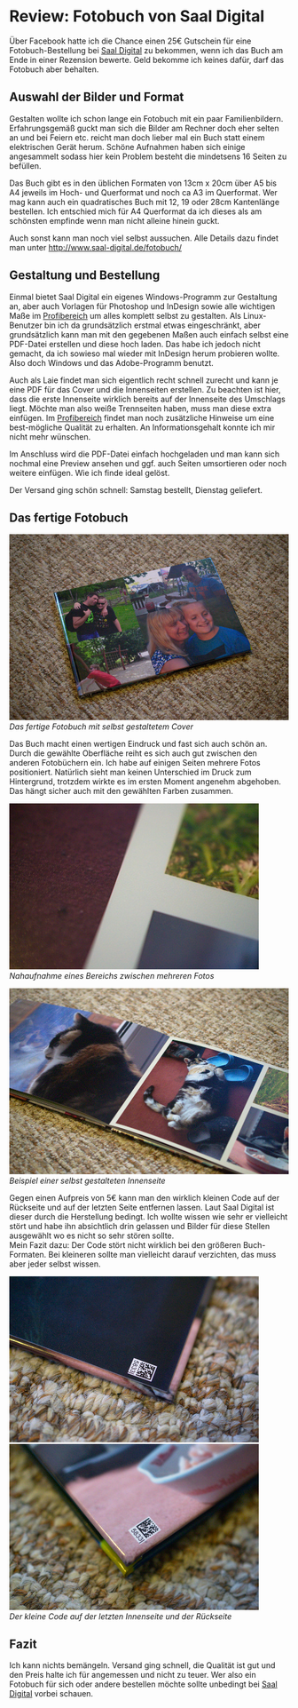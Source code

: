 # Review: Fotobuch von Saal Digital


Über Facebook hatte ich die Chance einen 25€ Gutschein für eine Fotobuch-Bestellung bei [Saal Digital](https://www.facebook.com/Saal.Digital/) zu bekommen, wenn ich das Buch am Ende in einer Rezension bewerte. Geld bekomme ich keines dafür, darf das Fotobuch aber behalten.



## Auswahl der Bilder und Format

Gestalten wollte ich schon lange ein Fotobuch mit ein paar Familienbildern. Erfahrungsgemäß guckt man sich die Bilder am Rechner doch eher selten an und bei Feiern etc. reicht man doch lieber mal ein Buch statt einem elektrischen Gerät herum. Schöne Aufnahmen haben sich einige angesammelt sodass hier kein Problem besteht die mindetsens 16 Seiten zu befüllen.

Das Buch gibt es in den üblichen Formaten von 13cm x 20cm über A5 bis A4 jeweils im Hoch- und Querformat und noch ca A3 im Querformat. Wer mag kann auch ein quadratisches Buch mit 12, 19 oder 28cm Kantenlänge bestellen. Ich entschied mich für A4 Querformat da ich dieses als am schönsten empfinde wenn man nicht alleine hinein guckt.

Auch sonst kann man noch viel selbst aussuchen. Alle Details dazu findet man unter http://www.saal-digital.de/fotobuch/



## Gestaltung und Bestellung

Einmal bietet Saal Digital ein eigenes Windows-Programm zur Gestaltung an, aber auch Vorlagen für Photoshop und InDesign sowie alle wichtigen Maße im [Profibereich](http://www.saal-digital.de/service/profibereich/) um alles komplett selbst zu gestalten. Als Linux-Benutzer bin ich da grundsätzlich erstmal etwas eingeschränkt, aber grundsätzlich kann man mit den gegebenen Maßen auch einfach selbst eine PDF-Datei erstellen und diese hoch laden. Das habe ich jedoch nicht gemacht, da ich sowieso mal wieder mit InDesign herum probieren wollte. Also doch Windows und das Adobe-Programm benutzt.

Auch als Laie findet man sich eigentlich recht schnell zurecht und kann je eine PDF für das Cover und die Innenseiten erstellen. Zu beachten ist hier, dass die erste Innenseite wirklich bereits auf der Innenseite des Umschlags liegt. Möchte man also weiße Trennseiten haben, muss man diese extra einfügen. Im [Profibereich](http://www.saal-digital.de/service/profibereich/) findet man noch zusätzliche Hinweise um eine best-mögliche Qualität zu erhalten. An Informationsgehalt konnte ich mir nicht mehr wünschen.

Im Anschluss wird die PDF-Datei einfach hochgeladen und man kann sich nochmal eine Preview ansehen und ggf. auch Seiten umsortieren oder noch weitere einfügen. Wie ich finde ideal gelöst.

Der Versand ging schön schnell: Samstag bestellt, Dienstag geliefert. 



## Das fertige Fotobuch

![](DSC_0017.jpg)  
_Das fertige Fotobuch mit selbst gestaltetem Cover_

Das Buch macht einen wertigen Eindruck und fast sich auch schön an. Durch die gewählte Oberfläche reiht es sich auch gut zwischen den anderen Fotobüchern ein. Ich habe auf einigen Seiten mehrere Fotos positioniert. Natürlich sieht man keinen Unterschied im Druck zum Hintergrund, trotzdem wirkte es im ersten Moment angenehm abgehoben. Das hängt sicher auch mit den gewählten Farben zusammen.

![](450_DSC_0026.jpg)  
_Nahaufnahme eines Bereichs zwischen mehreren Fotos_

![](DSC_0024.jpg)  
_Beispiel einer selbst gestalteten Innenseite_

Gegen einen Aufpreis von 5€ kann man den wirklich kleinen Code auf der Rückseite und auf der letzten Seite entfernen lassen. Laut Saal Digital ist dieser durch die Herstellung bedingt. Ich wollte wissen wie sehr er vielleicht stört und habe ihn absichtlich drin gelassen und Bilder für diese Stellen ausgewählt wo es nicht so sehr stören sollte.  
Mein Fazit dazu: Der Code stört nicht wirklich bei den größeren Buch-Formaten. Bei kleineren sollte man vielleicht darauf verzichten, das muss aber jeder selbst wissen.

![](450_DSC_0028.jpg) ![](450_DSC_0030.jpg)   
_Der kleine Code auf der letzten Innenseite und der Rückseite_





## Fazit

Ich kann nichts bemängeln. Versand ging schnell, die Qualität ist gut und den Preis halte ich für angemessen und nicht zu teuer. Wer also ein Fotobuch für sich oder andere bestellen möchte sollte unbedingt bei [Saal Digital](https://www.saal-digital.de/) vorbei schauen.
